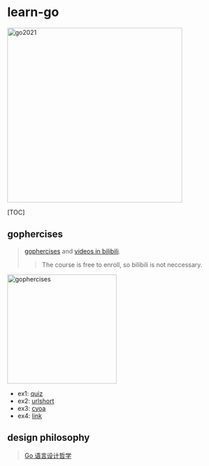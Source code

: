 # learn-go

<img src="https://i0.wp.com/meritocracy.is/blog/wp-content/uploads/2021/04/golang.jpg?resize=768%2C426&ssl=1" alt="go2021" width="400">

[TOC]

## gophercises

> [gophercises](https://gophercises.com/) and [videos in bilibili](https://www.bilibili.com/video/BV1A64y1y7X6).
> > The course is free to enroll, so bilibili is not neccessary.

<img src="https://gophercises.com/img/gophercises_punching.gif" alt="gophercises" width="250">

* ex1: [quiz](./gophercises/quiz)
* ex2: [urlshort](./gophercises/urlshort/)
* ex3: [cyoa](./gophercises/cyoa)
* ex4: [link](./gophercises/link)

## design philosophy

> [Go 语言设计哲学](https://golang3.eddycjy.com/)

